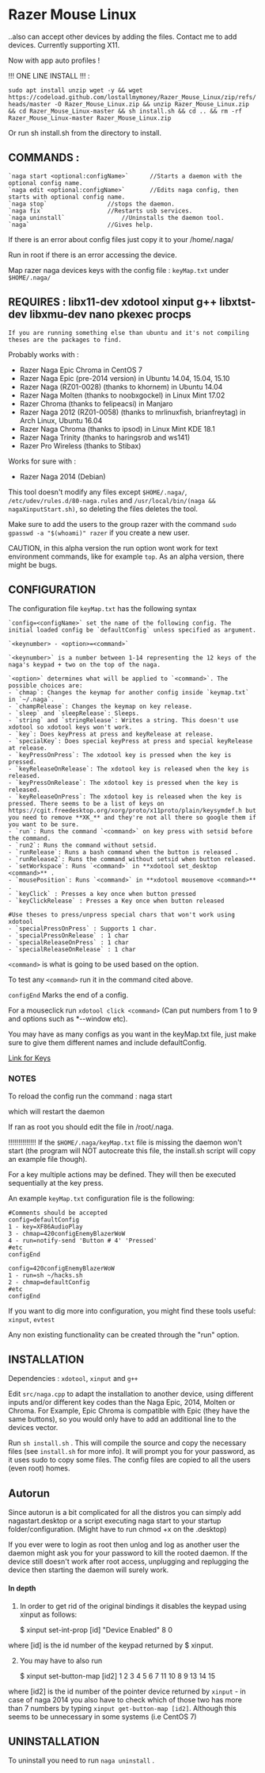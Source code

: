 # Razer Mouse Linux
..also can accept other devices by adding the files. Contact me to add devices. Currently supporting X11.

Now with app auto profiles !

!!! ONE LINE INSTALL !!! :

`sudo apt install unzip wget -y && wget https://codeload.github.com/lostallmymoney/Razer_Mouse_Linux/zip/refs/heads/master -O Razer_Mouse_Linux.zip && unzip Razer_Mouse_Linux.zip && cd Razer_Mouse_Linux-master && sh install.sh && cd .. && rm -rf Razer_Mouse_Linux-master Razer_Mouse_Linux.zip`

Or run sh install.sh from the directory to install.


## COMMANDS :

	`naga start <optional:configName>` 		//Starts a daemon with the optional config name.	
	`naga edit <optional:configName>` 		//Edits naga config, then starts with optional config name.
	`naga stop`					//stops the daemon.
	`naga fix`					//Restarts usb services.
	`naga uninstall` 				//Uninstalls the daemon tool.
	`naga` 						//Gives help.


If there is an error about config files just copy it to your /home/.naga/

Run in root if there is an error accessing the device.

Map razer naga devices keys with the config file : `keyMap.txt` under `$HOME/.naga/`

## REQUIRES : libx11-dev xdotool xinput g++ libxtst-dev libxmu-dev nano pkexec procps
	If you are running something else than ubuntu and it's not compiling theses are the packages to find.

Probably works with :
- Razer Naga Epic Chroma in CentOS 7
- Razer Naga Epic (pre-2014 version) in Ubuntu 14.04, 15.04, 15.10
- Razer Naga (RZ01-0028) (thanks to khornem) in Ubuntu 14.04
- Razer Naga Molten (thanks to noobxgockel) in Linux Mint 17.02
- Razer Chroma (thanks to felipeacsi) in Manjaro
- Razer Naga 2012 (RZ01-0058) (thanks to mrlinuxfish, brianfreytag) in Arch Linux, Ubuntu 16.04
- Razer Naga Chroma (thanks to ipsod) in Linux Mint KDE 18.1
- Razer Naga Trinity (thanks to haringsrob and ws141)
- Razer Pro Wireless (thanks to Stibax)

Works for sure with :
- Razer Naga 2014 (Debian)

This tool doesn't modify any files except `$HOME/.naga/`, `/etc/udev/rules.d/80-naga.rules` and `/usr/local/bin/(naga && nagaXinputStart.sh)`, so deleting the files deletes the tool.

Make sure to add the users to the group razer with the command `sudo gpasswd -a "$(whoami)" razer` if you create a new user.

CAUTION, in this alpha version the run option wont work for text environment commands, like for example `top`.
As an alpha version, there might be bugs.

## CONFIGURATION
The configuration file `keyMap.txt` has the following syntax

    `config=<configName>` set the name of the following config. The initial loaded config be `defaultConfig` unless specified as argument.

    `<keynumber> - <option>=<command>`

    `<keynumber>` is a number between 1-14 representing the 12 keys of the naga's keypad + two on the top of the naga.

    `<option>` determines what will be applied to `<command>`. The possible choices are:
	- `chmap`: Changes the keymap for another config inside `keymap.txt` in `~/.naga`.
	- `champRelease`: Changes the keymap on key release.
	- `sleep` and `sleepRelease`: Sleeps.
	- `string` and `stringRelease`: Writes a string. This doesn't use xdotool so xdotool keys won't work.
	- `key`: Does keyPress at press and keyRelease at release.
	- `specialKey`: Does special keyPress at press and special keyRelease at release.
	- `keyPressOnPress`: The xdotool key is pressed when the key is pressed.
	- `keyReleaseOnRelease`: The xdotool key is released when the key is released.			
	- `keyPressOnRelease`: The xdotool key is pressed when the key is released.
	- `keyReleaseOnPress`: The xdotool key is released when the key is pressed. There seems to be a list of keys on https://cgit.freedesktop.org/xorg/proto/x11proto/plain/keysymdef.h but you need to remove **XK_** and they're not all there so google them if you want to be sure.
	- `run`: Runs the command `<command>` on key press with setsid before the command.
	- `run2`: Runs the command without setsid.
	- `runRelease`: Runs a bash command when the button is released .
	- `runRelease2`: Runs the command without setsid when button released.
	- `setWorkspace`: Runs `<command>` in **xdotool set_desktop <command>** .
	- `mousePosition`: Runs `<command>` in **xdotool mousemove <command>** .
	- `keyClick` : Presses a key once when button pressed
	- `keyClickRelease` : Presses a Key once when button released

	#Use theses to press/unpress special chars that won't work using xdotool
	- `specialPressOnPress` : Supports 1 char.
	- `specialPressOnRelease` : 1 char
	- `specialReleaseOnPress` : 1 char
	- `specialReleaseOnRelease` : 1 char

`<command>` is what is going to be used based on the option.

To test any `<command>` run it in the command cited above.

`configEnd` Marks the end of a config.

For a mouseclick run `xdotool click <command>` (Can put numbers from 1 to 9 and options such as *--window etc).

You may have as many configs as you want in the keyMap.txt file, just make sure to give them different names and include defaultConfig.

[Link for Keys](https://cgit.freedesktop.org/xorg/proto/x11proto/plain/keysymdef.h)



### NOTES

To reload the config run the command :
	naga start

which will restart the daemon

If ran as root you should edit the file in /root/.naga.

!!!!!!!!!!!!!!
If the `$HOME/.naga/keyMap.txt` file is missing the daemon won't start (the program will NOT autocreate this file, the install.sh script will copy an example file though).

For a key multiple actions may be defined. They will then be executed sequentially at the key press.

An example `keyMap.txt` configuration file is the following:

    #Comments should be accepted
    config=defaultConfig
    1 - key=XF86AudioPlay
    3 - chmap=420configEnemyBlazerWoW
    4 - run=notify-send 'Button # 4' 'Pressed'
    #etc
    configEnd

    config=420configEnemyBlazerWoW
    1 - run=sh ~/hacks.sh
    2 - chmap=defaultConfig
    #etc
    configEnd

If you want to dig more into configuration, you might find these tools useful: `xinput`, `evtest`

Any non existing functionality can be created through the "run" option.

## INSTALLATION

Dependencies : `xdotool`, `xinput` and `g++`

Edit `src/naga.cpp` to adapt the installation to another device, using different inputs and/or different key codes than the Naga Epic, 2014, Molten or Chroma. For Example, Epic Chroma is compatible with Epic (they have the same buttons), so you would only have to add an additional line to the devices vector.

Run `sh install.sh` .
This will compile the source and copy the necessary files (see `install.sh` for more info).
It will prompt you for your password, as it uses sudo to copy some files.
The config files are copied to all the users (even root) homes.

## Autorun

Since autorun is a bit complicated for all the distros you can simply add nagastart.desktop or a script executing naga start to your startup folder/configuration.
(Might have to run chmod +x on the .desktop)

If you ever were to login as root then unlog and log as another user the daemon might ask you for your password to kill the rooted daemon. If the device still doesn't work after root access, unplugging and replugging the device then starting the daemon will surely work.


#### In depth


1) In order to get rid of the original bindings it disables the keypad using xinput as follows:

    $ xinput set-int-prop [id] "Device Enabled" 8 0

where [id] is the id number of the keypad returned by $ xinput.

2) You may have to also run

    $ xinput set-button-map [id2] 1 2 3 4 5 6 7 11 10 8 9 13 14 15

where [id2] is the id number of the pointer device returned by `xinput` - in case of naga 2014 you also have to check which of those two has more than 7 numbers by typing `xinput get-button-map [id2]`. Although this seems to be unnecessary in some systems (i.e CentOS 7)

## UNINSTALLATION

To uninstall you need to run `naga uninstall` .


